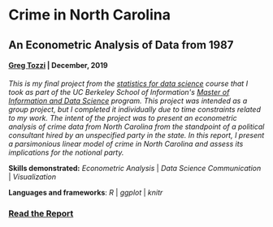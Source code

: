 # Crime in North Carolina
## An Econometric Analysis of Data from 1987

#### [Greg Tozzi](https://www.linkedin.com/in/gregorytozzi/) | December, 2019

*This is my final project from the [statistics for data science](https://www.ischool.berkeley.edu/courses/datasci/203) course that I took as part of the UC Berkeley School of Information's [Master of Information and Data Science](https://datascience.berkeley.edu) program.  This project was intended as a group project, but I completed it individually due to time constraints related to my work.  The intent of the project was to present an econometric analysis of crime data from North Carolina from the standpoint of a political consultant hired by an unspecified party in the state.  In this report, I present a parsimonious linear model of crime in North Carolina and assess its implications for the notional party.*


**Skills demonstrated:** *Econometric Analysis* | *Data Science Communication* | *Visualization*

**Languages and frameworks**: *R* | *ggplot* | *knitr*

### [Read the Report](https://github.com/gregtozzi/north_carolina_crime/blob/master/north_carolina_crime.pdf)
